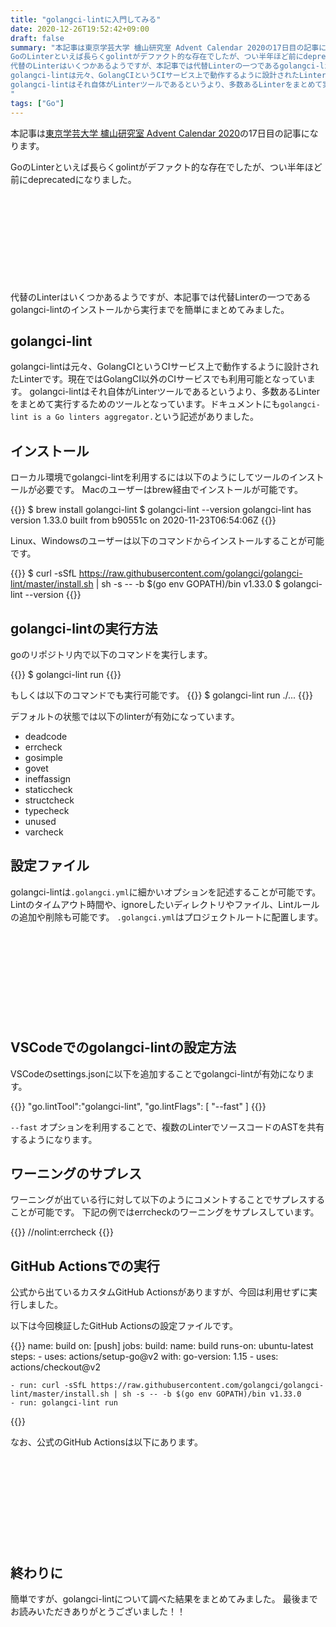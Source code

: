 ```yaml
---
title: "golangci-lintに入門してみる"
date: 2020-12-26T19:52:42+09:00
draft: false
summary: "本記事は東京学芸大学 櫨山研究室 Advent Calendar 2020の17日目の記事になります。
GoのLinterといえば長らくgolintがデファクト的な存在でしたが、つい半年ほど前にdeprecatedになりました。
代替のLinterはいくつかあるようですが、本記事では代替Linterの一つであるgolangci-lintのインストールから実行までを簡単にまとめてみました。
golangci-lintは元々、GolangCIというCIサービス上で動作するように設計されたLinterです。現在ではGolangCI以外のCIサービスでも利用可能となっています。
golangci-lintはそれ自体がLinterツールであるというより、多数あるLinterをまとめて実行するためのツールとなっています。ドキュメントにもgolangci-lint is a Go linters aggregator.という記述がありました。
"
tags: ["Go"]
---
```


本記事は[東京学芸大学 櫨山研究室 Advent Calendar 2020](https://qiita.com/advent-calendar/2020/hazelab)の17日目の記事になります。

GoのLinterといえば長らくgolintがデファクト的な存在でしたが、つい半年ほど前にdeprecatedになりました。

<div class="iframely-embed"><div class="iframely-responsive" style="height: 140px; padding-bottom: 0;"><a href="https://github.com/golang/go/issues/38968" data-iframely-url="//cdn.iframe.ly/28nURUH"></a></div></div><script async src="//cdn.iframe.ly/embed.js" charset="utf-8"></script>

代替のLinterはいくつかあるようですが、本記事では代替Linterの一つであるgolangci-lintのインストールから実行までを簡単にまとめてみました。

## golangci-lint

golangci-lintは元々、GolangCIというCIサービス上で動作するように設計されたLinterです。現在ではGolangCI以外のCIサービスでも利用可能となっています。
golangci-lintはそれ自体がLinterツールであるというより、多数あるLinterをまとめて実行するためのツールとなっています。ドキュメントにも`golangci-lint is a Go linters aggregator.`という記述がありました。

## インストール

ローカル環境でgolangci-lintを利用するには以下のようにしてツールのインストールが必要です。
Macのユーザーはbrew経由でインストールが可能です。

{{<highlight Bash>}}
$ brew install golangci-lint
$ golangci-lint --version
golangci-lint has version 1.33.0 built from b90551c on 2020-11-23T06:54:06Z
{{</highlight>}}

Linux、Windowsのユーザーは以下のコマンドからインストールすることが可能です。

{{<highlight Bash>}}
$ curl -sSfL https://raw.githubusercontent.com/golangci/golangci-lint/master/install.sh | sh -s -- -b $(go env GOPATH)/bin v1.33.0
$ golangci-lint --version
{{</highlight>}}


## golangci-lintの実行方法

goのリポジトリ内で以下のコマンドを実行します。

{{<highlight Bash>}}
$ golangci-lint run
{{</highlight>}}


もしくは以下のコマンドでも実行可能です。
{{<highlight Bash>}}
$ golangci-lint run ./...
{{</highlight>}}


デフォルトの状態では以下のlinterが有効になっています。

- deadcode
- errcheck
- gosimple
- govet
- ineffassign
- staticcheck
- structcheck
- typecheck
- unused
- varcheck

## 設定ファイル

golangci-lintは`.golangci.yml`に細かいオプションを記述することが可能です。Lintのタイムアウト時間や、ignoreしたいディレクトリやファイル、Lintルールの追加や削除も可能です。
`.golangci.yml`はプロジェクトルートに配置します。

<div class="iframely-embed"><div class="iframely-responsive" style="height: 140px; padding-bottom: 0;"><a href="https://golangci-lint.run/usage/configuration/" data-iframely-url="//cdn.iframe.ly/tVnAW3P?iframe=card-small"></a></div></div><script async src="//cdn.iframe.ly/embed.js" charset="utf-8"></script>

## VSCodeでのgolangci-lintの設定方法

VSCodeのsettings.jsonに以下を追加することでgolangci-lintが有効になります。

{{<highlight JSON>}}
"go.lintTool":"golangci-lint",
"go.lintFlags": [
  "--fast"
]
{{</highlight>}}


`--fast` オプションを利用することで、複数のLinterでソースコードのASTを共有するようになります。

## ワーニングのサプレス

ワーニングが出ている行に対して以下のようにコメントすることでサプレスすることが可能です。
下記の例ではerrcheckのワーニングをサプレスしています。

{{<highlight go>}}
//nolint:errcheck
{{</highlight>}}


## GitHub Actionsでの実行

公式から出ているカスタムGitHub Actionsがありますが、今回は利用せずに実行しました。

以下は今回検証したGitHub Actionsの設定ファイルです。

{{<highlight YAML>}}
name: build
on: [push]
jobs:
  build:
    name: build
    runs-on: ubuntu-latest
    steps:
    - uses: actions/setup-go@v2
      with:
        go-version: 1.15
    - uses: actions/checkout@v2

    - run: curl -sSfL https://raw.githubusercontent.com/golangci/golangci-lint/master/install.sh | sh -s -- -b $(go env GOPATH)/bin v1.33.0
    - run: golangci-lint run  
{{</highlight>}}

なお、公式のGitHub Actionsは以下にあります。

<div class="iframely-embed"><div class="iframely-responsive" style="height: 140px; padding-bottom: 0;"><a href="https://github.com/golangci/golangci-lint-action" data-iframely-url="//cdn.iframe.ly/iVqC7Ib"></a></div></div><script async src="//cdn.iframe.ly/embed.js" charset="utf-8"></script>


## 終わりに

簡単ですが、golangci-lintについて調べた結果をまとめてみました。
最後までお読みいただきありがとうございました！！